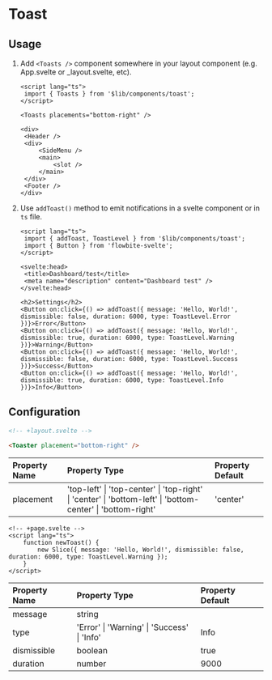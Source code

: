 # Toast

## Usage

1. Add `<Toasts />` component somewhere in your layout component (e.g. App.svelte or \_layout.svelte, etc).

   ```svelte
   <script lang="ts">
   	import { Toasts } from '$lib/components/toast';
   </script>

   <Toasts placements="bottom-right" />

   <div>
   	<Header />
   	<div>
   		<SideMenu />
   		<main>
   			<slot />
   		</main>
   	</div>
   	<Footer />
   </div>
   ```

2. Use `addToast()` method to emit notifications in a svelte component or in `ts` file.

   ```svelte
   <script lang="ts">
   	import { addToast, ToastLevel } from '$lib/components/toast';
   	import { Button } from 'flowbite-svelte';
   </script>

   <svelte:head>
   	<title>Dashboard/test</title>
   	<meta name="description" content="Dashboard test" />
   </svelte:head>

   <h2>Settings</h2>
   <Button on:click={() => addToast({ message: 'Hello, World!', dismissible: false, duration: 6000, type: ToastLevel.Error })}>Error</Button>
   <Button on:click={() => addToast({ message: 'Hello, World!', dismissible: true, duration: 6000, type: ToastLevel.Warning })}>Warning</Button>
   <Button on:click={() => addToast({ message: 'Hello, World!', dismissible: false, duration: 6000, type: ToastLevel.Success })}>Success</Button>
   <Button on:click={() => addToast({ message: 'Hello, World!', dismissible: true, duration: 6000, type: ToastLevel.Info })}>Info</Button>
   ```

## Configuration

```html
<!-- +layout.svelte -->

<Toaster placement="bottom-right" />
```

| Property Name | Property Type                                                                                               | Property Default |
| :------------ | :---------------------------------------------------------------------------------------------------------- | :--------------- |
| placement     | 'top-left' \| 'top-center' \| 'top-right' \| 'center' \| 'bottom-left' \| 'bottom-center' \| 'bottom-right' | 'center'         |

```svelte
<!-- +page.svelte -->
<script lang="ts">
	function newToast() {
		new Slice({ message: 'Hello, World!', dismissible: false, duration: 6000, type: ToastLevel.Warning });
	}
</script>
```

| Property Name | Property Type                               | Property Default |
| :------------ | :------------------------------------------ | :--------------- |
| message       | string                                      |                  |
| type          | 'Error' \| 'Warning' \| 'Success' \| 'Info' | Info             |
| dismissible   | boolean                                     | true             |
| duration      | number                                      | 9000             |
